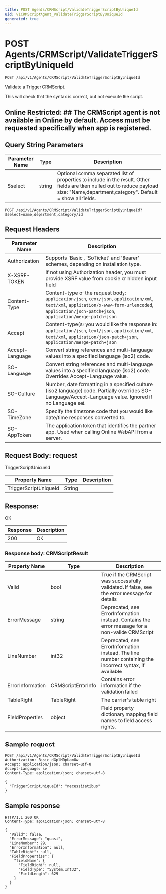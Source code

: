 ```yaml
---
title: POST Agents/CRMScript/ValidateTriggerScriptByUniqueId
uid: v1CRMScriptAgent_ValidateTriggerScriptByUniqueId
generated: true
---
```


# POST Agents/CRMScript/ValidateTriggerScriptByUniqueId

```http
POST /api/v1/Agents/CRMScript/ValidateTriggerScriptByUniqueId
```

Validate a Trigger CRMScript.


This will check that the syntax is correct, but not execute the script.


## Online Restricted: ## The CRMScript agent is not available in Online by default. Access must be requested specifically when app is registered.






## Query String Parameters

| Parameter Name | Type |  Description |
|----------------|------|--------------|
| $select | string |  Optional comma separated list of properties to include in the result. Other fields are then nulled out to reduce payload size: "Name,department,category". Default = show all fields. |

```http
POST /api/v1/Agents/CRMScript/ValidateTriggerScriptByUniqueId?$select=name,department,category/id
```


## Request Headers

| Parameter Name | Description |
|----------------|-------------|
| Authorization  | Supports 'Basic', 'SoTicket' and 'Bearer' schemes, depending on installation type. |
| X-XSRF-TOKEN   | If not using Authorization header, you must provide XSRF value from cookie or hidden input field |
| Content-Type | Content-type of the request body: `application/json`, `text/json`, `application/xml`, `text/xml`, `application/x-www-form-urlencoded`, `application/json-patch+json`, `application/merge-patch+json` |
| Accept         | Content-type(s) you would like the response in: `application/json`, `text/json`, `application/xml`, `text/xml`, `application/json-patch+json`, `application/merge-patch+json` |
| Accept-Language | Convert string references and multi-language values into a specified language (iso2) code. |
| SO-Language | Convert string references and multi-language values into a specified language (iso2) code. Overrides Accept-Language value. |
| SO-Culture | Number, date formatting in a specified culture (iso2 language) code. Partially overrides SO-Language/Accept-Language value. Ignored if no Language set. |
| SO-TimeZone | Specify the timezone code that you would like date/time responses converted to. |
| SO-AppToken | The application token that identifies the partner app. Used when calling Online WebAPI from a server. |

## Request Body: request 

TriggerScriptUniqueId 

| Property Name | Type |  Description |
|----------------|------|--------------|
| TriggerScriptUniqueId | String |  |

## Response:

OK

| Response | Description |
|----------------|-------------|
| 200 | OK |

### Response body: CRMScriptResult

| Property Name | Type |  Description |
|----------------|------|--------------|
| Valid | bool | True if the CRMScript was successfully validated. If false, see the error message for details |
| ErrorMessage | string | Deprecated, see ErrorInformation instead. Contains the error message for a non-valide CRMScript |
| LineNumber | int32 | Deprecated, see ErrorInformation instead. The line number containing the incorrect syntax, if available |
| ErrorInformation | CRMScriptErrorInfo | Contains error information if the validation failed |
| TableRight | TableRight | The carrier's table right |
| FieldProperties | object | Field property dictionary mapping field names to field access rights. |

## Sample request

```http!
POST /api/v1/Agents/CRMScript/ValidateTriggerScriptByUniqueId
Authorization: Basic dGplMDpUamUw
Accept: application/json; charset=utf-8
Accept-Language: sv
Content-Type: application/json; charset=utf-8

{
  "TriggerScriptUniqueId": "necessitatibus"
}
```

## Sample response

```http_
HTTP/1.1 200 OK
Content-Type: application/json; charset=utf-8

{
  "Valid": false,
  "ErrorMessage": "quasi",
  "LineNumber": 29,
  "ErrorInformation": null,
  "TableRight": null,
  "FieldProperties": {
    "fieldName": {
      "FieldRight": null,
      "FieldType": "System.Int32",
      "FieldLength": 629
    }
  }
}
```